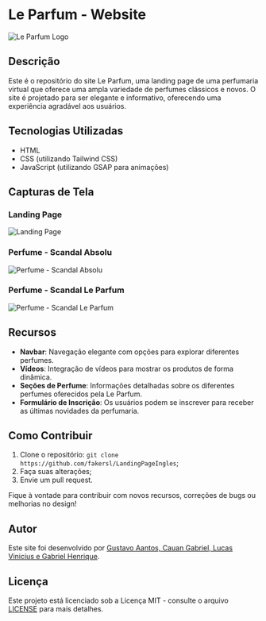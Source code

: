 # Le Parfum - Website

![Le Parfum Logo](https://www.svgrepo.com/show/246015/perfume.svg)

## Descrição

Este é o repositório do site Le Parfum, uma landing page de uma perfumaria virtual que oferece uma ampla variedade de perfumes clássicos e novos. O site é projetado para ser elegante e informativo, oferecendo uma experiência agradável aos usuários.

## Tecnologias Utilizadas

- HTML
- CSS (utilizando Tailwind CSS)
- JavaScript (utilizando GSAP para animações)

## Capturas de Tela

### Landing Page
![Landing Page](screenshot-landing-page.png)

### Perfume - Scandal Absolu
![Perfume - Scandal Absolu](screenshot-scandal-absolu.png)

### Perfume - Scandal Le Parfum
![Perfume - Scandal Le Parfum](screenshot-scandal-le-parfum.png)

## Recursos

- **Navbar**: Navegação elegante com opções para explorar diferentes perfumes.
- **Vídeos**: Integração de vídeos para mostrar os produtos de forma dinâmica.
- **Seções de Perfume**: Informações detalhadas sobre os diferentes perfumes oferecidos pela Le Parfum.
- **Formulário de Inscrição**: Os usuários podem se inscrever para receber as últimas novidades da perfumaria.

## Como Contribuir

1. Clone o repositório: `git clone https://github.com/fakersl/LandingPageIngles`;
2. Faça suas alterações;
3. Envie um pull request.

Fique à vontade para contribuir com novos recursos, correções de bugs ou melhorias no design!

## Autor

Este site foi desenvolvido por [Gustavo Aantos, Cauan Gabriel, Lucas Vinicius e Gabriel Henrique](https://github.com/fakersl).

## Licença

Este projeto está licenciado sob a Licença MIT - consulte o arquivo [LICENSE](LICENSE) para mais detalhes.
